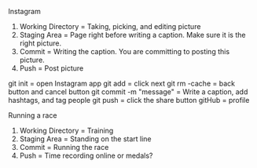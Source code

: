 Instagram

1. Working Directory = Taking, picking, and editing picture
2. Staging Area = Page right before writing a caption. Make sure it is the right picture.
3. Commit = Writing the caption. You are committing to posting this picture.
4. Push = Post picture

git init = open Instagram app
git add = click next
git rm -cache = back button and cancel button
git commit -m "message" = Write a caption, add hashtags, and tag people
git push = click the share button
gitHub = profile

Running a race

1. Working Directory = Training
2. Staging Area = Standing on the start line
3. Commit = Running the race
4. Push = Time recording online or medals?
